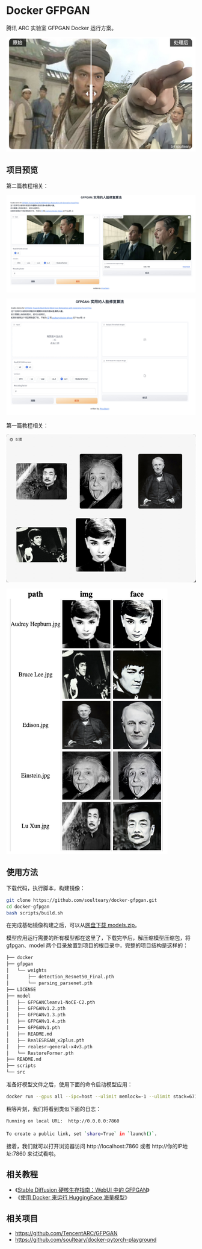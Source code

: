 # Docker GFPGAN

腾讯 ARC 实验室 GFPGAN Docker 运行方案。

![](.github/compare.jpg)

## 项目预览

第二篇教程相关：

![](.github/first-look.jpg)

![](.github/gfpgan-full-options.jpg)

第一篇教程相关：

![](.github/pictures.png)

![](.github/preview.png)

## 使用方法

下载代码，执行脚本，构建镜像：

```bash
git clone https://github.com/soulteary/docker-gfpgan.git
cd docker-gfpgan
bash scripts/build.sh
```

在完成基础镜像构建之后，可以从[网盘下载 models.zip](https://pan.baidu.com/s/1j6JyPEpCOM4D9NYUnPh0SQ?pwd=soul)。

模型应用运行需要的所有模型都在这里了，下载完毕后，解压缩模型压缩包，将 gfpgan、model 两个目录放置到项目的根目录中，完整的项目结构是这样的：

```bash
├── docker
├── gfpgan
│   └── weights
│       ├── detection_Resnet50_Final.pth
│       └── parsing_parsenet.pth
├── LICENSE
├── model
│   ├── GFPGANCleanv1-NoCE-C2.pth
│   ├── GFPGANv1.2.pth
│   ├── GFPGANv1.3.pth
│   ├── GFPGANv1.4.pth
│   ├── GFPGANv1.pth
│   ├── README.md
│   ├── RealESRGAN_x2plus.pth
│   ├── realesr-general-x4v3.pth
│   └── RestoreFormer.pth
├── README.md
├── scripts
└── src
```

准备好模型文件之后，使用下面的命令启动模型应用：

```bash
docker run --gpus all --ipc=host --ulimit memlock=-1 --ulimit stack=67108864 --rm -it -v `pwd`/model:/app/model -v `pwd`/gfpgan:/app/gfpgan  -p 7860:7860 soulteary/docker-gfpgan
```

稍等片刻，我们将看到类似下面的日志：

```bash
Running on local URL:  http://0.0.0.0:7860

To create a public link, set `share=True` in `launch()`.
```

接着，我们就可以打开浏览器访问 http://localhost:7860 或者 http://你的IP地址:7860 来试试看啦。

## 相关教程

- 《[Stable Diffusion 硬核生存指南：WebUI 中的 GFPGAN](https://soulteary.com/2023/08/04/stable-diffusion-hardcore-survival-guide-gfpgan-in-webui.html)》
- 《[使用 Docker 来运行 HuggingFace 海量模型](https://soulteary.com/2022/05/20/use-docker-to-run-huggingface-models.html)》

## 相关项目

- https://github.com/TencentARC/GFPGAN
- https://github.com/soulteary/docker-pytorch-playground
